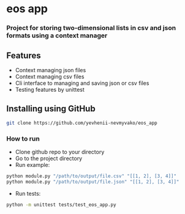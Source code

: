 # eos app

### Project for storing two-dimensional lists in csv and json formats using a context manager


## Features
* Context managing json files
* Context managing csv files
* Cli interface to managing and saving json or csv files
* Testing features by unittest


## Installing using GitHub
```bash
git clone https://github.com/yevhenii-nevmyvako/eos_app
````

### How to run
- Clone github repo to your directory
- Go to the project directory
- Run example:
```bash
python module.py "/path/to/output/file.csv" "[[1, 2], [3, 4]]"
python module.py "/path/to/output/file.json" "[[1, 2], [3, 4]]"
```
* Run tests:
```bash
python -m unittest tests/test_eos_app.py
```